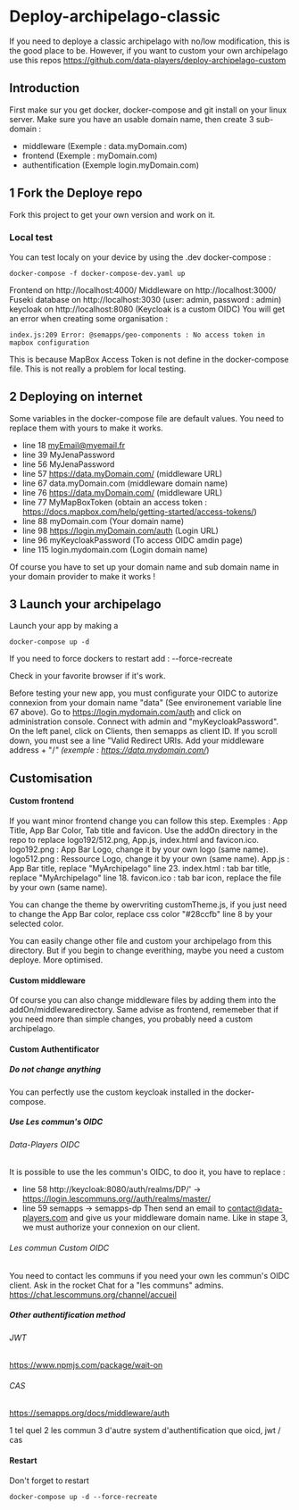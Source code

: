 # Deploy-archipelago-classic

If you need to deploye a classic archipelago with no/low modification, this is the good place to be.
However, if you want to custom your own archipelago use this repos https://github.com/data-players/deploy-archipelago-custom

## Introduction

First make sur you get docker, docker-compose and git install on your linux server.
Make sure you have an usable domain name, then create 3 sub-domain :
- middleware (Exemple : data.myDomain.com)
- frontend (Exemple : myDomain.com)
- authentification (Exemple login.myDomain.com)

## 1 Fork the Deploye repo

Fork this project to get your own version and work on it.

### Local test

You can test localy on your device by using the .dev docker-compose : 
```
docker-compose -f docker-compose-dev.yaml up
```
Frontend on http://localhost:4000/
Middleware on http://localhost:3000/
Fuseki database on http://localhost:3030 (user: admin, password : admin)
keycloak on http://localhost:8080 (Keycloak is a custom OIDC)
You will get an error when creating some organisation :
```
index.js:209 Error: @semapps/geo-components : No access token in mapbox configuration
```
This is because MapBox Access Token is not define in the docker-compose file. This is not really a problem for local testing.

## 2 Deploying on internet

Some variables in the docker-compose file are default values. You need to replace them with yours to make it works.
- line 18 myEmail@myemail.fr
- line 39 MyJenaPassword
- line 56 MyJenaPassword
- line 57 https://data.myDomain.com/ (middleware URL)
- line 67 data.myDomain.com (middleware domain name)
- line 76 https://data.myDomain.com/ (middleware URL)
- line 77 MyMapBoxToken (obtain an access token : https://docs.mapbox.com/help/getting-started/access-tokens/)
- line 88 myDomain.com (Your domain name)
- line 98 https://login.myDomain.com/auth (Login URL)
- line 96 myKeycloakPassword (To access OIDC amdin page)
- line 115 login.mydomain.com (Login domain name)

Of course you have to set up your domain name and sub domain name in your domain provider to make it works !

## 3 Launch your archipelago

Launch your app by making a 

```
docker-compose up -d
```

If you need to force dockers to restart add : --force-recreate

Check in your favorite browser if it's work.

Before testing your new app, you must configurate your OIDC to autorize connexion from your domain name "data" (See environement variable line 67 above).
Go to https://login.mydomain.com/auth and click on administration console. Connect with admin and "myKeycloakPassword".
On the left panel, click on Clients, then semapps as client ID.
If you scroll down, you must see a line "Valid Redirect URIs. Add your middleware address + "/*" (exemple : https://data.mydomain.com/*)

## Customisation

#### Custom frontend

If you want minor frontend change you can follow this step. Exemples : App Title, App Bar Color, Tab title and favicon.
Use the addOn directory in the repo to replace logo192/512.png, App.js, index.html and favicon.ico.
logo192.png : App Bar Logo, change it by your own logo (same name).
logo512.png : Ressource Logo, change it by your own (same name).
App.js : App Bar title, replace "MyArchipelago" line 23.
index.html : tab bar title, replace "MyArchipelago" line 18.
favicon.ico : tab bar icon, replace the file by your own (same name).

You can change the theme by owervriting customTheme.js, if you just need to change the App Bar color, replace css color "#28ccfb" line 8 by your selected color.

You can easily change other file and custom your archipelago from this directory. But if you begin to change everithing, maybe you need a custom deploye. More optimised.

#### Custom middleware

Of course you can also change middleware files by adding them into the addOn/middlewaredirectory. Same advise as frontend, rememeber that if you need more than simple changes, you probably need a custom archipelago.

#### Custom Authentificator

##### Do not change anything

You can perfectly use the custom keycloak installed in the docker-compose.

##### Use Les commun's OIDC

###### Data-Players OIDC

It is possible to use the les commun's OIDC, to doo it, you have to replace :
- line 58 http://keycloak:8080/auth/realms/DP/' -> https://login.lescommuns.org//auth/realms/master/
- line 59 semapps -> semapps-dp
Then send an email to contact@data-players.com and give us your middleware domain name. Like in stape 3, we must authorize your connexion on our client.

###### Les commun Custom OIDC

You need to contact les communs if you need your own les commun's OIDC client.
Ask in the rocket Chat for a "les communs" admins.
https://chat.lescommuns.org/channel/accueil

##### Other authentification method

###### JWT
https://www.npmjs.com/package/wait-on
###### CAS
https://semapps.org/docs/middleware/auth

1 tel quel
2 les commun
3 d'autre system d'authentification que oicd, jwt / cas

#### Restart
Don't forget to restart
```
docker-compose up -d --force-recreate
```